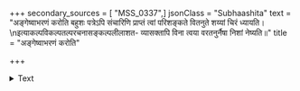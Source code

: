 +++
secondary_sources = [ "MSS_0337",]
jsonClass = "Subhaashita"
text = "अङ्गेष्वाभरणं करोति बहुशः पत्रेऽपि संचारिणि प्राप्तं त्वां परिशङ्कते वितनुते शय्यां चिरं ध्यायति।  \nइत्याकल्पविकल्पतल्परचनासङ्कल्पलीलाशत- व्यासक्तापि विना त्वया वरतनुर्नैषा निशां नेष्यति॥"
title = "अङ्गेष्वाभरणं करोति"

+++

<details><summary>Text</summary>

अङ्गेष्वाभरणं करोति बहुशः पत्रेऽपि संचारिणि प्राप्तं त्वां परिशङ्कते वितनुते शय्यां चिरं ध्यायति।  
इत्याकल्पविकल्पतल्परचनासङ्कल्पलीलाशत- व्यासक्तापि विना त्वया वरतनुर्नैषा निशां नेष्यति॥
</details>
